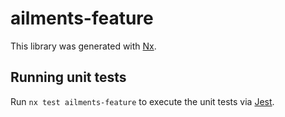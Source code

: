 # ailments-feature

This library was generated with [Nx](https://nx.dev).

## Running unit tests

Run `nx test ailments-feature` to execute the unit tests via [Jest](https://jestjs.io).
